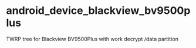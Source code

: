 # android_device_blackview_bv9500plus
TWRP tree for Blackview BV9500Plus with work decrypt /data partition

